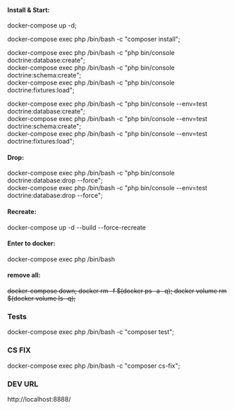 #### Install & Start:
docker-compose up -d; <br/>

docker-compose exec php /bin/bash -c "composer install";<br/>


docker-compose exec php /bin/bash -c "php bin/console doctrine:database:create";<br/>
docker-compose exec php /bin/bash -c "php bin/console doctrine:schema:create";<br/>
docker-compose exec php /bin/bash -c "php bin/console doctrine:fixtures:load"; <br/>

docker-compose exec php /bin/bash -c "php bin/console --env=test doctrine:database:create";<br/>
docker-compose exec php /bin/bash -c "php bin/console --env=test doctrine:schema:create";<br/>
docker-compose exec php /bin/bash -c "php bin/console --env=test doctrine:fixtures:load";<br/>
#### Drop:
docker-compose exec php /bin/bash -c "php bin/console doctrine:database:drop --force";<br/>
docker-compose exec php /bin/bash -c "php bin/console --env=test doctrine:database:drop --force";<br/>
#### Recreate:
docker-compose up -d --build --force-recreate
#### Enter to docker:
docker-compose exec php /bin/bash
#### remove all:
~~docker-compose down; docker rm -f $(docker ps -a -q); docker volume rm $(docker volume ls -q);~~

### Tests
docker-compose exec php /bin/bash -c "composer test";<br/>

### CS FIX
docker-compose exec php /bin/bash -c "composer cs-fix";<br/>

### DEV URL
http://localhost:8888/
